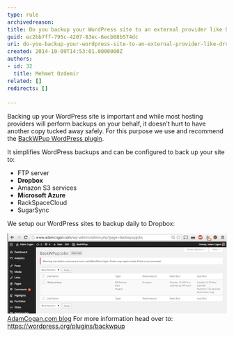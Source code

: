```yaml
---
type: rule
archivedreason: 
title: Do you backup your WordPress site to an external provider like Dropbox?
guid: ec2bb7ff-795c-4207-83ec-6ecb08b574dc
uri: do-you-backup-your-wordpress-site-to-an-external-provider-like-dropbox
created: 2014-10-09T14:53:01.0000000Z
authors:
- id: 32
  title: Mehmet Ozdemir
related: []
redirects: []

---
```


Backing up your WordPress site is important and while most hosting providers will perform backups on your behalf, it doesn’t hurt to have another copy tucked away safely. For this purpose we use and recommend the     [BackWPup WordPress plugin](https://wordpress.org/plugins/backwpup).

<!--endintro-->

It simplifies WordPress backups and can be configured to back up your site to:


* FTP server
* **Dropbox**
* Amazon S3 services
* **Microsoft Azure**
* RackSpaceCloud
* SugarSync



We setup our WordPress sites to backup daily to Dropbox:

![backs up daily to Dropbox](wp-dropbox.png)[AdamCogan.com blog](http://adamcogan.com/)
For more information head over to: https://wordpress.org/plugins/backwpup
